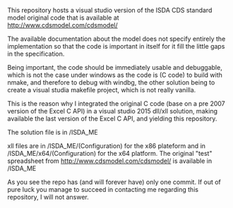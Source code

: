This repository hosts a visual studio version of the ISDA CDS standard model original code that is available at http://www.cdsmodel.com/cdsmodel/

The available documentation about the model does not specify entirely the implementation so that the code is important in itself for it fill the little gaps in the specification.

Being important, the code should be immediately usable and debuggable, which is not the case under windows as the code is (C code) to build with nmake, and therefore to debug with windbg, the other solution being to create a visual studia makefile project, which is not really vanilla.

This is the reason why I integrated the original C code (base on a pre 2007 version of the Excel C API) in a visual studio 2015 dll/xll solution, making available the last version of the Excel C API, and yielding this repository.

The solution file is in /ISDA_ME

xll files are in /ISDA_ME/(Configuration) for the x86 plateform and in /ISDA_ME/x64/(Configuration) for the x64 platform. The original "test" spreadsheet from http://www.cdsmodel.com/cdsmodel/ is available in /ISDA_ME

As you see the repo has (and will forever have) only one commit. If out of pure luck you manage to succeed in contacting me regarding this repository, I will not answer.

